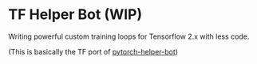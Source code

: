 # TF Helper Bot (WIP)

Writing powerful custom training loops for Tensorflow 2.x with less code.

(This is basically the TF port of [pytorch-helper-bot](https://github.com/ceshine/pytorch-helper-bot))
